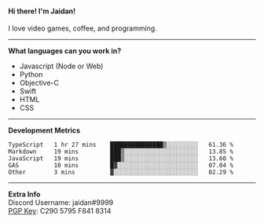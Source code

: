 #### Hi there! I'm Jaidan!
I love video games, coffee, and programming.

---
**What languages can you work in?**<br>
- Javascript (Node or Web)
- Python
- Objective-C
- Swift
- HTML
- CSS

---
**Development Metrics**<br>
<!--START_SECTION:waka-->
```text
TypeScript   1 hr 27 mins    ███████████████▒░░░░░░░░░   61.36 % 
Markdown     19 mins         ███▒░░░░░░░░░░░░░░░░░░░░░   13.85 % 
JavaScript   19 mins         ███▒░░░░░░░░░░░░░░░░░░░░░   13.60 % 
GAS          10 mins         █▓░░░░░░░░░░░░░░░░░░░░░░░   07.04 % 
Other        3 mins          ▓░░░░░░░░░░░░░░░░░░░░░░░░   02.29 % 
```
<!--END_SECTION:waka-->

---
**Extra Info**<br>
Discord Username: jaidan#9999  
[PGP Key](https://keybase.io/monotrix/pgp_keys.asc): C290 5795 F841 8314
